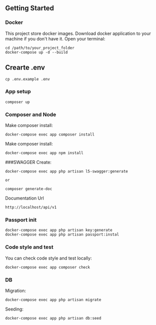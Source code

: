 ## Getting Started

### Docker
This project store docker images. Download docker application to your machine if you don't have it. Open your terminal:

    cd /path/to/your_project_folder
    docker-compose up -d --build

## Crearte .env

    cp .env.example .env
### App setup
    
    composer up

### Composer and Node
Make composer install:

    docker-compose exec app composer install
   
Make composer install:

    docker-compose exec app npm install

###SWAGGER 
Create:

    docker-compose exec app php artisan l5-swagger:generate

    or

    composer generate-doc
Documentation Url

    http://localhost/api/v1

### Passport init

    docker-compose exec app php artisan key:generate
    docker-compose exec app php artisan passport:instal

### Code style and test
You can check code style and test locally:

    docker-compose exec app composer check

### DB
Migration:

    docker-compose exec app php artisan migrate

Seeding:

    docker-compose exec app php artisan db:seed

